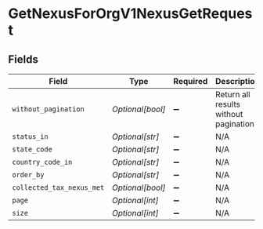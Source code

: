 # GetNexusForOrgV1NexusGetRequest


## Fields

| Field                                 | Type                                  | Required                              | Description                           |
| ------------------------------------- | ------------------------------------- | ------------------------------------- | ------------------------------------- |
| `without_pagination`                  | *Optional[bool]*                      | :heavy_minus_sign:                    | Return all results without pagination |
| `status_in`                           | *Optional[str]*                       | :heavy_minus_sign:                    | N/A                                   |
| `state_code`                          | *Optional[str]*                       | :heavy_minus_sign:                    | N/A                                   |
| `country_code_in`                     | *Optional[str]*                       | :heavy_minus_sign:                    | N/A                                   |
| `order_by`                            | *Optional[str]*                       | :heavy_minus_sign:                    | N/A                                   |
| `collected_tax_nexus_met`             | *Optional[bool]*                      | :heavy_minus_sign:                    | N/A                                   |
| `page`                                | *Optional[int]*                       | :heavy_minus_sign:                    | N/A                                   |
| `size`                                | *Optional[int]*                       | :heavy_minus_sign:                    | N/A                                   |